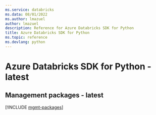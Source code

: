 ```yaml
---
ms.service: databricks
ms.data: 08/01/2022
ms.author: lmazuel
author: lmazuel
description: Reference for Azure Databricks SDK for Python
title: Azure Databricks SDK for Python
ms.topic: reference
ms.devlang: python
---
```

# Azure Databricks SDK for Python - latest

## Management packages - latest
[!INCLUDE [mgmt-packages](databricks-mgmt-index.md)]